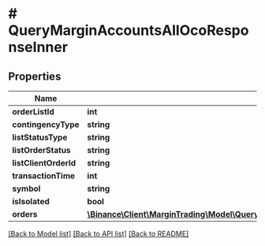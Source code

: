 # # QueryMarginAccountsAllOcoResponseInner

## Properties

Name | Type | Description | Notes
------------ | ------------- | ------------- | -------------
**orderListId** | **int** |  | [optional]
**contingencyType** | **string** |  | [optional]
**listStatusType** | **string** |  | [optional]
**listOrderStatus** | **string** |  | [optional]
**listClientOrderId** | **string** |  | [optional]
**transactionTime** | **int** |  | [optional]
**symbol** | **string** |  | [optional]
**isIsolated** | **bool** |  | [optional]
**orders** | [**\Binance\Client\MarginTrading\Model\QueryMarginAccountsAllOcoResponseInnerOrdersInner[]**](QueryMarginAccountsAllOcoResponseInnerOrdersInner.md) |  | [optional]

[[Back to Model list]](../../README.md#models) [[Back to API list]](../../README.md#endpoints) [[Back to README]](../../README.md)
